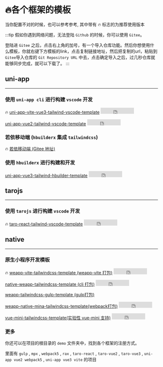 # 🔥各个框架的模板

当你配置不对的时候，也可以参考参考, 其中带有 🔥 标志的为推荐使用版本

:::tip
假如你遇到网络问题，无法登陆 `Github` 的时候，你可以使用 `Gitee`。

登陆进 `Gitee` 之后，点击右上角的加号，有一个导入仓库功能。然后你想使用什么模板，你就右键下方模板的link，点击复制链接地址，然后把复制的url，粘贴到`Gitee`导入仓库的 `Git Repository URL` 中去，点击确定导入之后，过几秒仓库就能够同步完成，就可以下载了。
:::

## uni-app

---

### 使用 `uni-app cli` 进行构建 `vscode` 开发

🔥  [uni-app-vite-vue3-tailwind-vscode-template](https://github.com/sonofmagic/uni-app-vite-vue3-tailwind-vscode-template) <iframe
              src="https://ghbtns.com/github-btn.html?user=sonofmagic&repo=uni-app-vite-vue3-tailwind-vscode-template&type=star&count=true"
              frameborder="0"
              scrolling="0"
              width="110"
              height="20"
              title="GitHub"
            >
            </iframe>

[uni-app-vue2-tailwind-vscode-template](https://github.com/sonofmagic/uni-app-vue2-tailwind-vscode-template) <iframe
              src="https://ghbtns.com/github-btn.html?user=icebreaker-template&repo=uni-app-vue2-tailwind-vscode-template&type=star&count=true"
              frameborder="0"
              scrolling="0"
              width="110"
              height="20"
              title="GitHub"
            >
            </iframe>

### 若依移动端 (`hbuilderx` 集成 `tailwindcss`)

🔥 [若依移动端 (Gitee 地址)](https://gitee.com/sonofmagic/RuoYi-App)

### 使用 `hbuilderx` 进行构建和开发

[uni-app-vue3-tailwind-hbuilder-template](https://github.com/sonofmagic/uni-app-vue3-tailwind-hbuilder-template) <iframe
              src="https://ghbtns.com/github-btn.html?user=icebreaker-template&repo=uni-app-vue3-tailwind-hbuilder-template&type=star&count=true"
              frameborder="0"
              scrolling="0"
              width="110"
              height="20"
              title="GitHub"
            >
            </iframe>

## tarojs

---

### 使用 `tarojs` 进行构建 `vscode` 开发

🔥 [taro-react-tailwind-vscode-template](https://github.com/sonofmagic/taro-react-tailwind-vscode-template) <iframe
              src="https://ghbtns.com/github-btn.html?user=icebreaker-template&repo=taro-react-tailwind-vscode-template&type=star&count=true"
              frameborder="0"
              scrolling="0"
              width="110"
              height="20"
              title="GitHub"
            >
            </iframe>

## native

---

### 原生小程序开发模板

🔥 [weapp-vite-tailwindcss-template (weapp-vite 打包)](https://github.com/icebreaker-template/weapp-vite-tailwindcss-template) <iframe
              src="https://ghbtns.com/github-btn.html?user=icebreaker-template&repo=weapp-vite-tailwindcss-template&type=star&count=true"
              frameborder="0"
              scrolling="0"
              width="110"
              height="20"
              title="GitHub"
            >
            </iframe>

[native-weapp-tailwindcss-template (cli 打包)](https://github.com/sonofmagic/native-weapp-tailwindcss-template) <iframe
              src="https://ghbtns.com/github-btn.html?user=icebreaker-template&repo=native-weapp-tailwindcss-template&type=star&count=true"
              frameborder="0"
              scrolling="0"
              width="110"
              height="20"
              title="GitHub"
            >
            </iframe>

[weapp-tailwindcss-gulp-template (gulp打包)](https://github.com/sonofmagic/weapp-tailwindcss/tree/main/demo/gulp-app)

[weapp-native-mina-tailwindcss-template(webpack打包)](https://github.com/sonofmagic/weapp-native-mina-tailwindcss-template) <iframe
              src="https://ghbtns.com/github-btn.html?user=icebreaker-template&repo=weapp-native-mina-tailwindcss-template&type=star&count=true"
              frameborder="0"
              scrolling="0"
              width="110"
              height="20"
              title="GitHub"
            >
            </iframe>

[vue-mini-tailwindcss-template(实验性 vue-mini 支持)](https://github.com/sonofmagic/vue-mini-tailwindcss-template) <iframe
              src="https://ghbtns.com/github-btn.html?user=icebreaker-template&repo=vue-mini-tailwindcss-template&type=star&count=true"
              frameborder="0"
              scrolling="0"
              width="110"
              height="20"
              title="GitHub"
            >
            </iframe>

### 更多

你还可以在项目的根目录的 `demo` 文件夹中，找到各个框架的注册方式。

里面有 `gulp` , `mpx` , `webpack5` , `rax` , `taro-react` , `taro-vue2` , `taro-vue3` , `uni-app vue2 webpack5` , `uni-app vue3 vite` 的项目
